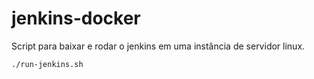 # jenkins-docker
Script para baixar e rodar o jenkins em uma instância de servidor linux.

```
./run-jenkins.sh
```

